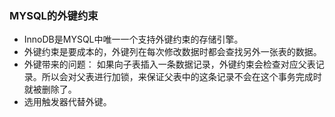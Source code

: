 ### MYSQL的外键约束
- InnoDB是MYSQL中唯一一个支持外键约束的存储引擎。
- 外键约束是要成本的，外键列在每次修改数据时都会查找另外一张表的数据。
- 外键带来的问题：
	如果向子表插入一条数据记录，外键约束会检查对应父表记录。所以会对父表进行加锁，来保证父表中的这条记录不会在这个事务完成时就被删除了。
- 选用触发器代替外键。